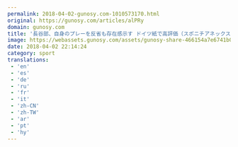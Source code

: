 ```yaml
---
permalink: 2018-04-02-gunosy.com-1010573170.html
original: https://gunosy.com/articles/alPRy
domain: gunosy.com
title: '長谷部、自身のプレーを反省も存在感示す ドイツ紙で高評価（スポニチアネックス） - グノシー'
image: https://webassets.gunosy.com/assets/gunosy-share-466154a7e6741b0dbc8895ceff97e34818892a0e7dbc05d641d2606f8820dd35.jpg
date: 2018-04-02 22:14:24
category: sport
translations: 
 - 'en'
 - 'es'
 - 'de'
 - 'ru'
 - 'fr'
 - 'it'
 - 'zh-CN'
 - 'zh-TW'
 - 'ar'
 - 'pt'
 - 'hy'
---
```


